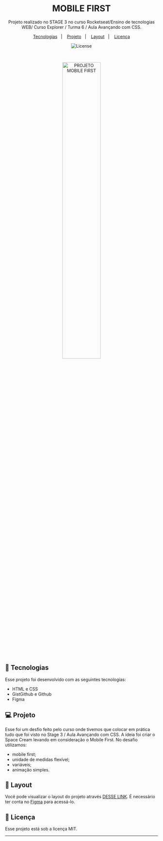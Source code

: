 <h1 align="center"> MOBILE FIRST </h1>

<p align="center">
Projeto realizado no STAGE 3 no curso Rocketseat/Ensino de tecnologias WEB/ Curso Explorer / Turma 6 / Aula Avançando com CSS.
</p>

<p align="center">
  <a href="#-tecnologias">Tecnologias</a>&nbsp;&nbsp;&nbsp;|&nbsp;&nbsp;&nbsp;
  <a href="#-projeto">Projeto</a>&nbsp;&nbsp;&nbsp;|&nbsp;&nbsp;&nbsp;
  <a href="#-layout">Layout</a>&nbsp;&nbsp;&nbsp;|&nbsp;&nbsp;&nbsp;
  <a href="#memo-licença">Licença</a>
</p>

<p align="center">
  <img alt="License" src="https://img.shields.io/static/v1?label=license&message=MIT&color=49AA26&labelColor=000000">
</p>

<br>

<p align="center">
  <img alt="PROJETO MOBILE FIRST" src="https://raw.githubusercontent.com/gist/Fabiano2022/32afdba45a9c473b310ba641321bfbc9/raw/002d656594914a4a36e5e0ee6c11b9c6f09c95d7/Imagem%20desafio%20mobile%20first.svg" width="50%">
</p>

## 🚀 Tecnologias

Esse projeto foi desenvolvido com as seguintes tecnologias:

- HTML e CSS
- GistGithub e Github
- Figma


## 💻 Projeto

Esse foi um desfio feito pelo curso onde tivemos que colocar em prática tudo que foi visto no Stage 3 / Aula Avançando com CSS. A ideia foi criar o Space Cream levando em consideração o Mobile First. No desafio utilizamos:

- mobile first;
- unidade de medidas flexível;
- variáveis;
- animação simples.

## 🔖 Layout

Você pode visualizar o layout do projeto através [DESSE LINK](https://www.figma.com/file/RKEavwCmLqdBYYuRLSTpYE/Stage-03---Mobile-First-(Copy)?node-id=0%3A1&t=USJa41wHh7ytyudR-0). É necessário ter conta no [Figma](https://figma.com) para acessá-lo.

## :memo: Licença

Esse projeto está sob a licença MIT.

---
